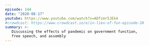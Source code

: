 ```yaml
---
episode: 144
date: "2020-08-17"
youtube: https://www.youtube.com/watch?v=ADfzmr5JEk4
#crowdcast: https://www.crowdcast.io/e/in-lieu-of-fun-episode-38
summary: >-
   Discussing the effects of pandemic on government function,
   free speech, and assembly
---
```

